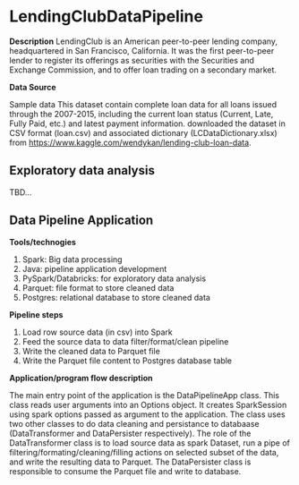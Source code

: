 # LendingClubDataPipeline

**Description**
LendingClub is an American peer-to-peer lending company, headquartered in San Francisco, California. It was the first peer-to-peer lender to register its offerings as securities with the Securities and Exchange Commission, and to offer loan trading on a secondary market. 

**Data Source**

Sample data This dataset contain complete loan data for all loans issued through the 2007-2015, including the current loan status (Current, Late, Fully Paid, etc.) and latest payment information.
 downloaded the dataset in CSV format (loan.csv) and associated dictionary (LCDataDictionary.xlsx) from
https://www.kaggle.com/wendykan/lending-club-loan-data.

## Exploratory data analysis
TBD...

## Data Pipeline Application
**Tools/technogies** 

1. Spark: Big data processing 
2. Java: pipeline application development 
3. PySpark/Databricks: for exploratory data analysis
4. Parquet: file format to store cleaned data
5. Postgres: relational database to store cleaned data

**Pipeline steps**

1. Load row source data (in csv) into Spark
2. Feed the source data to data filter/format/clean pipeline
3. Write the cleaned data to Parquet file
4. Write the Parquet file content to Postgres database table

**Application/program flow description**

The main entry point of the application is the DataPipelineApp class. This class reads user arguments into an Options object. It creates SparkSession using spark options passed as argument to the application. The class uses two other classes to do data cleaning and persistance to databaase (DataTransformer and DataPersister respectively). The role of the DataTransformer class is to load source data as spark Dataset, run a pipe of filtering/formating/cleaning/filling actions on selected subset of the data, and write the resulting data to Parquet. The DataPersister class is responsible to consume the Parquet file and write to database.







